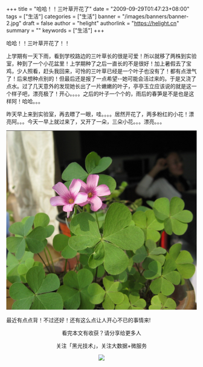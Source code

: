 +++
title = "哈哈！！三叶草开花了"
date = "2009-09-29T01:47:23+08:00"
tags = ["生活"]
categories = ["生活"]
banner = "/images/banners/banner-2.jpg"
draft = false
author = "helight"
authorlink = "https://helight.cn"
summary = ""
keywords = ["生活"]
+++

哈哈！！三叶草开花了！！

上学期有一天下雨，看到学校路边的三叶草长的很是可爱！所以就移了两株到实验室，种到了一个小花盆里！上学期种了之后一直长的不是很好！加上暑假去了宝鸡，少人照看，赶头我回来，可怜的三叶草已经是一个叶子也没有了！都有点泄气了！后来想种点别的！但最后还是报了一点希望--她可能会活过来的。于是又浇了点水。过了几天意外的发现她长出了一片嫩嫩的叶子，亭亭玉立应该说的就是这一个样子吧，漂亮极了！开心。。。。之后的叶子一个个的，雨后的春笋是不是也是这样阿！哈哈。。。
<!--more-->
昨天早上来到实验室，再去瞟了一眼，哇。。。。居然开花了，两多粉红的小花！漂亮阿。。。今天一早上就过来了，又开了一朵，三朵小花。。。漂亮。。。

![../../imgs/2009/09/sendpix0.jpg](../../imgs/2009/09/sendpix0.jpg)

最近有点点背！不过还好！还有这么点让人开心不已的事情来!

<center>
看完本文有收获？请分享给更多人<br>

关注「黑光技术」，关注大数据+微服务<br>

![](/images/qrcode_helight_tech.jpg)
</center>

